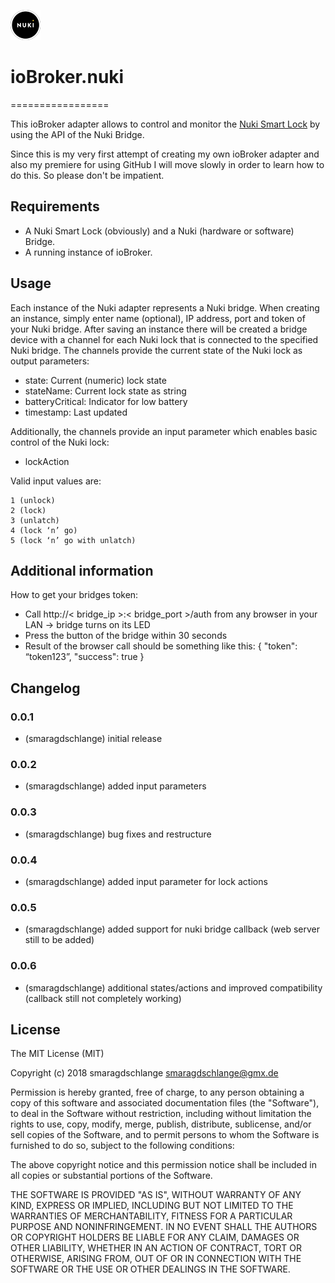 ![Logo](admin/nuki-logo.png)
# ioBroker.nuki
=================

This ioBroker adapter allows to control and monitor the [Nuki Smart Lock](https://nuki.io/de/) by using the API of the Nuki Bridge.

Since this is my very first attempt of creating my own ioBroker adapter and also my premiere for using GitHub I will move slowly in order to learn how to do this. So please don't be impatient.

## Requirements
* A Nuki Smart Lock (obviously) and a Nuki (hardware or software) Bridge.
* A running instance of ioBroker.

## Usage
Each instance of the Nuki adapter represents a Nuki bridge. When creating an instance, simply enter name (optional), IP address, port and token of your Nuki bridge. After saving an instance there will be created a bridge device with a channel for each Nuki lock that is connected to the specified Nuki bridge. The channels provide the current state of the Nuki lock as output parameters:

* state: Current (numeric) lock state
* stateName: Current lock state as string
* batteryCritical: Indicator for low battery
* timestamp: Last updated

Additionally, the channels provide an input parameter which enables basic control of the Nuki lock:

* lockAction

Valid input values are:

    1 (unlock)
    2 (lock)
    3 (unlatch)
    4 (lock ‘n’ go)
    5 (lock ‘n’ go with unlatch)

## Additional information
How to get your bridges token:

* Call http://< bridge_ip >:< bridge_port >/auth from any browser in your LAN -> bridge turns on its LED
* Press the button of the bridge within 30 seconds
* Result of the browser call should be something like this:
    {
    "token": “token123”,
    "success": true
    }

## Changelog

### 0.0.1
* (smaragdschlange) initial release

### 0.0.2
* (smaragdschlange) added input parameters

### 0.0.3
* (smaragdschlange) bug fixes and restructure

### 0.0.4
* (smaragdschlange) added input parameter for lock actions

### 0.0.5
* (smaragdschlange) added support for nuki bridge callback (web server still to be added)

### 0.0.6
* (smaragdschlange) additional states/actions and improved compatibility (callback still not completely working)

## License
The MIT License (MIT)

Copyright (c) 2018 smaragdschlange <smaragdschlange@gmx.de>

Permission is hereby granted, free of charge, to any person obtaining a copy
of this software and associated documentation files (the "Software"), to deal
in the Software without restriction, including without limitation the rights
to use, copy, modify, merge, publish, distribute, sublicense, and/or sell
copies of the Software, and to permit persons to whom the Software is
furnished to do so, subject to the following conditions:

The above copyright notice and this permission notice shall be included in
all copies or substantial portions of the Software.

THE SOFTWARE IS PROVIDED "AS IS", WITHOUT WARRANTY OF ANY KIND, EXPRESS OR
IMPLIED, INCLUDING BUT NOT LIMITED TO THE WARRANTIES OF MERCHANTABILITY,
FITNESS FOR A PARTICULAR PURPOSE AND NONINFRINGEMENT. IN NO EVENT SHALL THE
AUTHORS OR COPYRIGHT HOLDERS BE LIABLE FOR ANY CLAIM, DAMAGES OR OTHER
LIABILITY, WHETHER IN AN ACTION OF CONTRACT, TORT OR OTHERWISE, ARISING FROM,
OUT OF OR IN CONNECTION WITH THE SOFTWARE OR THE USE OR OTHER DEALINGS IN
THE SOFTWARE.
